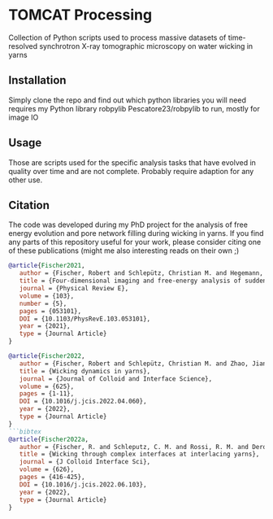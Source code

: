 # TOMCAT Processing

Collection of Python scripts used to process massive datasets of time-resolved synchrotron X-ray tomographic microscopy on water wicking in yarns

## Installation

Simply clone the repo and find out which python libraries you will need
requires my Python library robpylib Pescatore23/robpylib to run, mostly for image IO

## Usage

Those are scripts used for the specific analysis tasks that have evolved in quality over time and are not complete. Probably require adaption for any other use.

## Citation

The code was developed during my PhD project for the analysis of free energy evolution and pore network filling during wicking in yarns.
If you find any parts of this repository useful for your work, please consider citing one of these publications (might me also interesting reads on their own ;)

```bibtex
@article{Fischer2021,
   author = {Fischer, Robert and Schlepütz, Christian M. and Hegemann, Dirk and Rossi, René M. and Derome, Dominique and Carmeliet, Jan},
   title = {Four-dimensional imaging and free-energy analysis of sudden pore-filling events in wicking of yarns},
   journal = {Physical Review E},
   volume = {103},
   number = {5},
   pages = {053101},
   DOI = {10.1103/PhysRevE.103.053101},
   year = {2021},
   type = {Journal Article}
}

```

```bibtex
@article{Fischer2022,
   author = {Fischer, Robert and Schlepütz, Christian M. and Zhao, Jianlin and Boillat, Pierre and Hegemann, Dirk and Rossi, René M. and Derome, Dominique and Carmeliet, Jan},
   title = {Wicking dynamics in yarns},
   journal = {Journal of Colloid and Interface Science},
   volume = {625},
   pages = {1-11},
   DOI = {10.1016/j.jcis.2022.04.060},
   year = {2022},
   type = {Journal Article}
}
```bibtex
@article{Fischer2022a,
   author = {Fischer, R. and Schleputz, C. M. and Rossi, R. M. and Derome, D. and Carmeliet, J.},
   title = {Wicking through complex interfaces at interlacing yarns},
   journal = {J Colloid Interface Sci},
   volume = {626},
   pages = {416-425},
   DOI = {10.1016/j.jcis.2022.06.103},
   year = {2022},
   type = {Journal Article}
}

```
